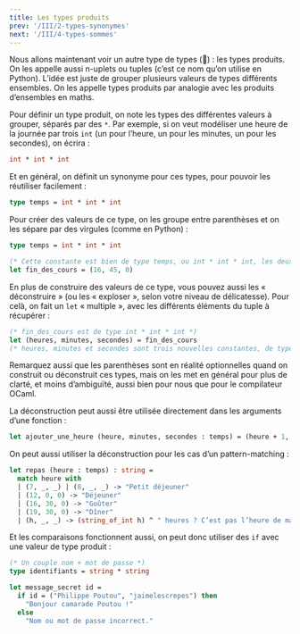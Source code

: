 ```yaml
---
title: Les types produits
prev: '/III/2-types-synonymes'
next: '/III/4-types-sommes'
---
```


Nous allons maintenant voir un autre type de types (🤔️) : les types produits.
On les appelle aussi n-uplets ou tuples (c’est ce nom qu’on utilise en Python).
L’idée est juste de grouper plusieurs valeurs de types différents ensembles.
On les appelle types produits par analogie avec les produits d’ensembles en maths.

Pour définir un type produit, on note les types des différentes valeurs à grouper,
séparés par des `*`. Par exemple, si on veut modéliser une heure de la journée
par trois `int` (un pour l’heure, un pour les minutes, un pour les secondes), on
écrira :

```ocaml
int * int * int
```

Et en général, on définit un synonyme pour ces types, pour pouvoir les réutiliser
facilement :

```ocaml
type temps = int * int * int
```

Pour créer des valeurs de ce type, on les groupe entre parenthèses et on les sépare par des virgules (comme en Python) :

```ocaml
type temps = int * int * int

(* Cette constante est bien de type temps, ou int * int * int, les deux étant équivalents *)
let fin_des_cours = (16, 45, 0)
```

En plus de construire des valeurs de ce type, vous pouvez aussi les « déconstruire » (ou les « exploser », selon votre
niveau de délicatesse). Pour celà, on fait un `let` « multiple », avec les différents éléments du tuple à
récupérer :

```ocaml
(* fin_des_cours est de type int * int * int *)
let (heures, minutes, secondes) = fin_des_cours
(* heures, minutes et secondes sont trois nouvelles constantes, de type int *)
```

Remarquez aussi que les parenthèses sont en réalité optionnelles quand on construit ou déconstruit
ces types, mais on les met en général pour plus de clarté, et moins d’ambiguïté, aussi bien pour nous
que pour le compilateur OCaml.

La déconstruction peut aussi être utilisée directement dans les arguments d’une fonction :

```ocaml
let ajouter_une_heure (heure, minutes, secondes : temps) = (heure + 1, minutes, secondes)
```

On peut aussi utiliser la déconstruction pour les cas d’un pattern-matching :

```ocaml
let repas (heure : temps) : string =
  match heure with
  | (7, _, _) | (8, _, _) -> "Petit déjeuner"
  | (12, 0, 0) -> "Déjeuner"
  | (16, 30, 0) -> "Goûter"
  | (19, 30, 0) -> "Dîner"
  | (h, _, _) -> (string_of_int h) ^ " heures ? C’est pas l’heure de manger !"
```

Et les comparaisons fonctionnent aussi, on peut donc utiliser des `if` avec une valeur de type produit :

```ocaml
(* Un couple nom + mot de passe *)
type identifiants = string * string

let message_secret id =
  if id = ("Philippe Poutou", "jaimelescrepes") then
    "Bonjour camarade Poutou !"
  else
    "Nom ou mot de passe incorrect."
```
